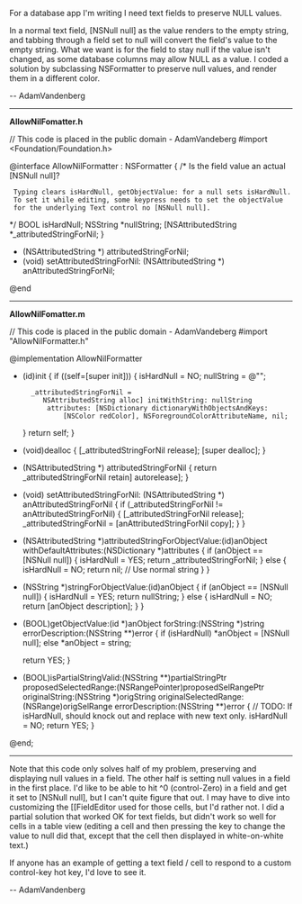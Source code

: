 For a database app I'm writing I need text fields to preserve NULL values.

In a normal text field, [NSNull null] as the value renders to the empty string, and tabbing through a field set to null will convert the field's value to the empty string. What we want is for the field to stay null if the value isn't changed, as some database columns may allow NULL as a value. I coded a solution by subclassing NSFormatter to preserve null values, and render them in a different color.

-- AdamVandenberg

----

**AllowNilFomatter.h**

    
 // This code is placed in the public domain - AdamVandeberg
 #import <Foundation/Foundation.h>
 
 @interface AllowNilFormatter : NSFormatter
 {
 /*
     Is the field value an actual [NSNull null]?
     
     Typing clears isHardNull, getObjectValue: for a null sets isHardNull.
     To set it while editing, some keypress needs to set the objectValue
     for the underlying Text control no [NSNull null].
 */
     BOOL isHardNull;
     NSString *nullString;
     [NSAttributedString *_attributedStringForNil;
 }
 
 - (NSAttributedString *) attributedStringForNil;
 - (void) setAttributedStringForNil: (NSAttributedString *) anAttributedStringForNil;
 
 @end


----

**AllowNilFomatter.m**

    
 // This code is placed in the public domain - AdamVandeberg
 #import "AllowNilFormatter.h"
 
 @implementation AllowNilFormatter
 - (id)init
 {
     if ((self=[super init]))
     {
         isHardNull = NO;
         nullString = @"<NULL>";
         
         _attributedStringForNil = 
            NSAttributedString alloc] initWithString: nullString
             attributes: [NSDictionary dictionaryWithObjectsAndKeys:
                 [NSColor redColor], NSForegroundColorAttributeName, nil;
     }
     return self;
 }
 
 - (void)dealloc
 {
     [_attributedStringForNil release];
     [super dealloc];
 }
 
 - (NSAttributedString *) attributedStringForNil 
 { return _attributedStringForNil retain] autorelease]; }
 
 - (void) setAttributedStringForNil: 
    (NSAttributedString *) anAttributedStringForNil {
     if (_attributedStringForNil != anAttributedStringForNil) {
         [_attributedStringForNil release];
         _attributedStringForNil = [anAttributedStringForNil copy];
     }
 }
 
 
 - (NSAttributedString *)attributedStringForObjectValue:(id)anObject 
    withDefaultAttributes:(NSDictionary *)attributes
 {
     if (anObject == [NSNull null])
     {
         isHardNull = YES;
         return _attributedStringForNil;
     }
     else
     {
         isHardNull = NO;
         return nil;	// Use normal string
     }
 }
 
 - (NSString *)stringForObjectValue:(id)anObject
 {
     if (anObject == [NSNull null])
     {
         isHardNull = YES;
         return nullString;
     }
     else
     {
         isHardNull = NO;
         return [anObject description];
     }
 }
 
 - (BOOL)getObjectValue:(id *)anObject forString:(NSString *)string 
    errorDescription:(NSString **)error
 {
     if (isHardNull)
         *anObject = [NSNull null];
     else
         *anObject = string;
 
     return YES;
 }
 
 - (BOOL)isPartialStringValid:(NSString **)partialStringPtr 
    proposedSelectedRange:(NSRangePointer)proposedSelRangePtr 
    originalString:(NSString *)origString 
    originalSelectedRange:(NSRange)origSelRange 
    errorDescription:(NSString **)error
 {
     // TODO: If isHardNull, should knock out <NULL> and replace with new text only.
     isHardNull = NO;
     return YES;
 }
 
 @end;



----

Note that this code only solves half of my problem, preserving and displaying null values in a field. The other half is setting null values in a field in the first place. I'd like to be able to hit ^0 (control-Zero)  in a field and get it set to [NSNull null], but I can't quite figure that out. I may have to dive into customizing the [[FieldEditor used for those cells, but I'd rather not. I did a partial solution that worked OK for text fields, but didn't work so well for cells in a table view (editing a cell and then pressing the key to change the value to null did that, except that the cell then displayed in white-on-white text.)

If anyone has an example of getting a text field / cell to respond to a custom control-key hot key, I'd love to see it.

-- AdamVandenberg
